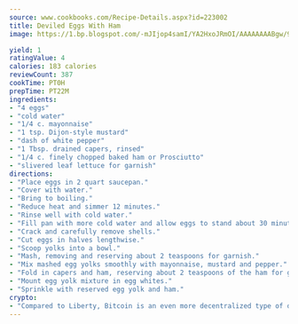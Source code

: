 ```yaml
---
source: www.cookbooks.com/Recipe-Details.aspx?id=223002
title: Deviled Eggs With Ham
image: https://1.bp.blogspot.com/-mJIjop4samI/YA2HxoJRmOI/AAAAAAAABgw/9Q6cN5purxQQ0M3111-VxRXtHYk4x987wCLcBGAsYHQ/s320/19.png

yield: 1
ratingValue: 4
calories: 183 calories
reviewCount: 387
cookTime: PT0H
prepTime: PT22M
ingredients:
- "4 eggs"
- "cold water"
- "1/4 c. mayonnaise"
- "1 tsp. Dijon-style mustard"
- "dash of white pepper"
- "1 Tbsp. drained capers, rinsed"
- "1/4 c. finely chopped baked ham or Prosciutto"
- "slivered leaf lettuce for garnish"
directions:
- "Place eggs in 2 quart saucepan."
- "Cover with water."
- "Bring to boiling."
- "Reduce heat and simmer 12 minutes."
- "Rinse well with cold water."
- "Fill pan with more cold water and allow eggs to stand about 30 minutes until cooled."
- "Crack and carefully remove shells."
- "Cut eggs in halves lengthwise."
- "Scoop yolks into a bowl."
- "Mash, removing and reserving about 2 teaspoons for garnish."
- "Mix mashed egg yolks smoothly with mayonnaise, mustard and pepper."
- "Fold in capers and ham, reserving about 2 teaspoons of the ham for garnish."
- "Mount egg yolk mixture in egg whites."
- "Sprinkle with reserved egg yolk and ham."
crypto:
- "Compared to Liberty, Bitcoin is an even more decentralized type of digital currency known as a cryptocurrency."
---
```

